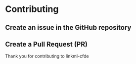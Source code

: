 # Contributing

## Create an issue in the GitHub repository

## Create a Pull Request (PR)

Thank you for contributing to linkml-cfde